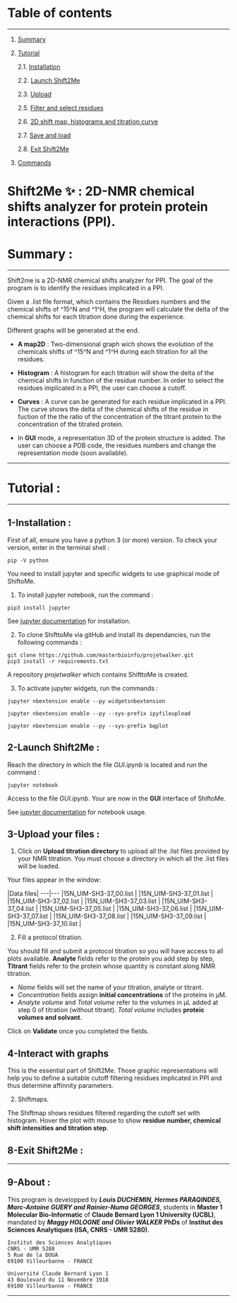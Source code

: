 
# Table of contents
----
1. [Summary](#summary)
2. [Tutorial](#tutorial)

	2.1. [Installation](#installation)

    2.2. [Launch Shift2Me](#launch)

    2.3. [Upload](#upload)

    2.5. [Filter and select residues](#filter_select)

    2.6. [2D shift map, histograms and titration curve](#graphs)

    2.7. [Save and load](#save_load)

    2.8. [Exit Shift2Me](#exit)


3. [Commands](#commands)


Shift2Me :sparkles: : 2D-NMR chemical shifts analyzer for protein protein interactions (PPI).
===============================

# Summary <a name="summary"></a>:

------------------------------------------
Shift2me is a 2D-NMR chemical shifts analyzer for PPI. The goal of the program is to identify the residues implicated in a PPI.

Given a .list file format, which contains the Residues numbers and the chemical shifts of ^15^N and ^1^H, the program will calculate the delta of the chemical shifts for each titration done during the experience.

Different graphs will be generated at the end.

- __A map2D__ : Two-dimensional graph wich shows the evolution of the chemicals shifts of ^15^N and ^1^H during each titration for all the residues.

- __Histogram__ : A histogram for each titration will show the delta of the chemical shifts in function of the residue number. In order to select the residues implicated in a PPI, the user can choose a cutoff.

- __Curves__ : A curve can be generated for each residue implicated in a PPI. The curve shows the delta of the chemical shifts of the residue in fuction of the the ratio of the concentration of the titrant protein to the concentration of the titrated protein.

- In __GUI__ mode, a representation 3D of the protein structure is added. The user can choose a PDB code, the residues numbers and change the representation mode (soon available).


------------------------------------------

# Tutorial <a name="tutorial"></a>:

------------------------------------------

## 1-Installation <a name="installation"></a> :
First of all, ensure you have a python 3 (or more) version. To check your version, enter in the terminal shell :
```
pip -V python
```
You need to install jupyter and specific widgets to use graphical mode of ShiftoMe.

1. To install jupyter notebook, run the command :
``` 
pip3 install jupyter
```
See [jupyter documentation](http://jupyter.readthedocs.io/en/latest/install.html) for installation.

2. To clone ShifttoMe via gitHub and install its dependancies, run the following commands :
``` 
git clone https://github.com/masterbioinfo/projetwalker.git
pip3 install -r requirements.txt
```
A repository _projetwalker_ which contains ShifttoMe is created.

3. To activate jupyter widgets, run the commands :
```
jupyter nbextension enable --py widgetsnbextension

jupyter nbextension enable --py --sys-prefix ipyfileupload

jupyter nbextension enable --py --sys-prefix bqplot
```

## 2-Launch Shift2Me <a name="launch"></a>:
Reach the directory in which the file _GUI.ipynb_ is located and run the command :
```
jupyter notebook
```

Access to the file _GUI.ipynb_. Your are now in the __GUI__ interface of ShiftoMe.

See [jupyter documentation](http://jupyter-notebook.readthedocs.io/en/stable/examples/Notebook/Notebook%20Basics.html) for notebook usage.

## 3-Upload your files <a name="upload"></a>:

1. Click on **Upload titration directory** to upload all the .list files provided by your NMR titration. You must choose a directory in which all the .list files will be loaded.

Your files appear in the window:

|Data files|
---|---
|15N_UIM-SH3-37_00.list |
|15N_UIM-SH3-37_01.list |
|15N_UIM-SH3-37_02.list |
|15N_UIM-SH3-37_03.list |
|15N_UIM-SH3-37_04.list |
|15N_UIM-SH3-37_05.list |
|15N_UIM-SH3-37_06.list |
|15N_UIM-SH3-37_07.list |
|15N_UIM-SH3-37_08.list |
|15N_UIM-SH3-37_09.list |
|15N_UIM-SH3-37_10.list |

2. Fill a protocol titration.

You should fill and submit a protocol titration so you will have access to all plots available. **Analyte** fields refer to the protein you add step by step, **Titrant** fields refer to the protein whose quantity is constant along NMR titration.
- _Name_ fields will set the name of your titration, analyte or titrant.
- _Concentration_ fields assign **initial concentrations** of the proteins in µM.
- _Analyte volume_ and _Total volume_ refer to the volumes in µL added at step 0 of titration (without titrant). _Total volume_ includes **proteic volumes and solvant**.

Click on **Validate** once you completed the fields.

## 4-Interact with graphs
This is the essential part of Shift2Me. Those graphic representations will help you to define a suitable cutoff filtering residues implicated in PPI and thus determine affinnity parameters.

2. Shiftmaps.

The Shiftmap shows residues filtered regarding the cutoff set with histogram. Hover the plot with mouse to show **residue number, chemical shift intensities and titration step**.


## 8-Exit Shift2Me <a name="exit"></a>:


---
## 9-About <a name="about"></a>:
This program is developped by **_Louis DUCHEMIN, Hermes PARAQINDES, Marc-Antoine GUERY and Rainier-Numa GEORGES_**, students in **Master 1 Molecular Bio-Informatic** of **Claude Bernard Lyon 1 University (UCBL)**, mandated by **_Maggy HOLOGNE and Olivier WALKER_** **PhDs** of **Institut des Sciences Analytiques (ISA, CNRS - UMR 5280)**.

```
Institut des Sciences Analytiques
CNRS - UMR 5280
5 Rue de la DOUA
69100 Villeurbanne - FRANCE
```
```
Université Claude Bernard Lyon 1
43 Boulevard du 11 Novembre 1918
69100 Villeurbanne - FRANCE
```
------------------------------------------
